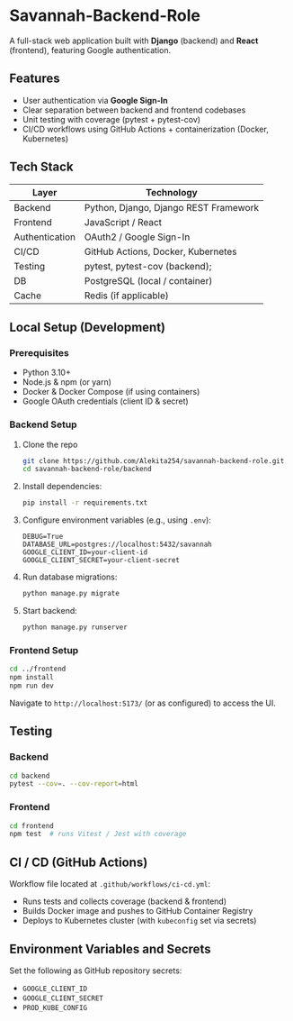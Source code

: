 # Savannah-Backend-Role

A full-stack web application built with **Django** (backend) and **React** (frontend), featuring Google authentication.

##  Features
- User authentication via **Google Sign-In**
- Clear separation between backend and frontend codebases
- Unit testing with coverage (pytest + pytest-cov)
- CI/CD workflows using GitHub Actions + containerization (Docker, Kubernetes)


##  Tech Stack
| Layer       | Technology        |
|-------------|-------------------|
| Backend     | Python, Django, Django REST Framework |
| Frontend    | JavaScript / React |
| Authentication | OAuth2 / Google Sign-In |
| CI/CD       | GitHub Actions, Docker, Kubernetes |
| Testing     | pytest, pytest-cov (backend); |
| DB          | PostgreSQL (local / container) |
| Cache       | Redis (if applicable) |

##  Local Setup (Development)

### Prerequisites
- Python 3.10+
- Node.js & npm (or yarn)
- Docker & Docker Compose (if using containers)
- Google OAuth credentials (client ID & secret)

### Backend Setup
1. Clone the repo  
   ```bash
   git clone https://github.com/Alekita254/savannah-backend-role.git
   cd savannah-backend-role/backend

1. Install dependencies:
    
    ```bash
    pip install -r requirements.txt
    
    ```
    
2. Configure environment variables (e.g., using `.env`):
    
    ```
    DEBUG=True
    DATABASE_URL=postgres://localhost:5432/savannah
    GOOGLE_CLIENT_ID=your-client-id
    GOOGLE_CLIENT_SECRET=your-client-secret
    
    ```
    
3. Run database migrations:
    
    ```bash
    python manage.py migrate
    
    ```
    
4. Start backend:
    
    ```bash
    python manage.py runserver
    
    ```
    

### Frontend Setup

```bash
cd ../frontend
npm install
npm run dev

```

Navigate to `http://localhost:5173/` (or as configured) to access the UI.

## Testing

### Backend

```bash
cd backend
pytest --cov=. --cov-report=html

```


### Frontend

```bash
cd frontend
npm test  # runs Vitest / Jest with coverage

```

## CI / CD (GitHub Actions)

Workflow file located at `.github/workflows/ci-cd.yml`:

- Runs tests and collects coverage (backend & frontend)
- Builds Docker image and pushes to GitHub Container Registry
- Deploys to Kubernetes cluster (with `kubeconfig` set via secrets)

## Environment Variables and Secrets

Set the following as GitHub repository secrets:

- `GOOGLE_CLIENT_ID`
- `GOOGLE_CLIENT_SECRET`
- `PROD_KUBE_CONFIG`
